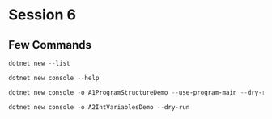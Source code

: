 # Session 6

## Few Commands

```powershell
dotnet new --list

dotnet new console --help

dotnet new console -o A1ProgramStructureDemo --use-program-main --dry-run

dotnet new console -o A2IntVariablesDemo --dry-run
```
